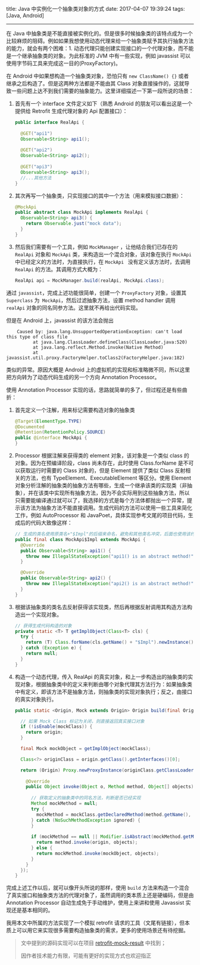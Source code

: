title: Java 中实例化一个抽象类对象的方式
date: 2017-04-07 19:39:24
tags: [Java, Android]

---

在 Java 中抽象类是不能直接被实例化的。但是很多时候抽象类的该特点成为一个比较麻烦的阻碍。例如如果我想使用动态代理来给一个抽象类赋予其执行抽象方法的能力，就会有两个困难：1. 动态代理只能创建实现接口的一个代理对象，而不能是一个继承抽象类的对象。为此标准的 JVM 中有一些实现，例如 javassist 可以使用字节码工具来完成这一目的(ProxyFactory)。

<!--more-->

在 Android 中如果想构造一个抽象类对象，恐怕只有 `new ClassName() {}` 或者继承之后构造了。但是这两种方法都是不能由其 Class 对象直接操作的，这就导致一些问题上达不到我们需要的抽象能力。这里详细描述一下第一段所说的场景：

1. 首先有一个 interface 文件定义如下（熟悉 Android 的朋友可以看出这是一个提供给 Retrofit 生成代理对象的 Api 配置接口）：
   ```java
   public interface RealApi {
     
     @GET("api1")
     Observable<String> api1();
     
     @GET("api2")
     Observable<String> api2();
     
     @GET("api3")
     Observable<String> api3();
     //...其他方法
   }
   ```
2. 其次再写一个抽象类，只实现接口的其中一个方法（用来模拟接口数据）：
   ```java
   @MockApi
   public abstract class MockApi implements RealApi {
     Observable<String> api3() {
       return Observable.just("mock data");
     }
   }
   ```
3. 然后我们需要有一个工具，例如 `MockManager` ，让他结合我们已存在的 `RealApi` 对象和 `MockApi` 类，来构造出一个混合对象，该对象在执行 `MockApi` 中已经定义的方法时，为直接执行，在 `MockApi ` 没有定义该方法时，去调用 `RealApi` 的方法。其调用方式大概为：
   ```java
   RealApi api = MockManager.build(realApi, MockApi.class);
   ```

通过 `javassist`，完成上述功能很简单，创建一个 `ProxyFactory` 对象，设置其 `Superclass` 为` MockApi`，然后过滤抽象方法，设置 method handler 调用 `realApi` 对象的同名同参方法。这里就不再给出代码实现。

但是在 Android 上，javassist 的该方法会抛出 
```
    Caused by: java.lang.UnsupportedOperationException: can't load this type of class file 
          at java.lang.ClassLoader.defineClass(ClassLoader.java:520)
          at java.lang.reflect.Method.invoke(Native Method)
          at javassist.util.proxy.FactoryHelper.toClass2(FactoryHelper.java:182)
```

类似的异常。原因大概是 Android 上的虚拟机的实现和标准略微不同，所以这里把方向转为了动态代码生成的另一个方向 Annotation Processor。

使用 Annotation Processor 实现的话，思路就简单的多了，但过程还是有些曲折：

1. 首先定义一个注解，用来标记需要构造对象的抽象类

   ```java
   @Target(ElementType.TYPE)
   @Documented
   @Retention(RetentionPolicy.SOURCE)
   public @interface MockApi {
   }
   ```

2. Processor 根据注解来获得类的 element 对象，该对象是一个类似 class 的对象。因为在预编译阶段，class 尚未存在，此时使用 Class.forName 是不可以获取运行时需要的 Class 对象的，但是 Element 提供了类似 Class 反射相关的方法，也有 TypeElement、ExecutableElement 等区分。使用 Element 对象分析注解的抽象类的抽象方法有哪些，生成一个继承该类的实现类（非抽象），并在该类中实现所有抽象方法，因为不会实际用到这些抽象方法，所以只需要能编译通过就可以了，我选择的方式是每个方法体都抛出一个异常，提示该方法为抽象方法不能直接调用。生成代码的方法可以使用一些工具来简化工作，例如 AutoProcessor 和 JavaPoet，具体实现参考文尾的项目代码，生成后的代码大致像这样：

   ```java
   // 生成的类名使用原类名+"$Impl"的后缀来命名，避免和其他类名冲突，后面也使用该约束进行反射来调用该类
   public final class MockApi$Impl extends MockApi {
     @Override
     public Observable<String> api1() {
       throw new IllegalStateException("api1() is an abstract method!");
     }

     @Override
     public Observable<String> api2() {
       throw new IllegalStateException("api2() is an abstract method!");
     }
   }
   ```

3. 根据该抽象类的类名去反射获得该实现类，然后再根据反射调用其构造方法构造出一个实现对象。
   ```java
   // 获得生成代码构造的对象
   private static <T> T getImplObject(Class<T> cls) {
     try {
       return (T) Class.forName(cls.getName() + "$Impl").newInstance();
     } catch (Exception e) {
       return null;
     }
   }
   ```

4. 构造一个动态代理，传入 RealApi 的真实对象，和上一步构造出的抽象类的实现对象，根据抽象类中的定义来判断由哪个对象代理其方法行为：如果抽象类中有定义，即该方法不是抽象方法，则抽象类的实现对象执行；反之，由接口的真实对象执行。
   ```java
   public static <Origin, Mock extends Origin> Origin build(final Origin origin, final Class<Mock> mockClass) {

     // 如果 Mock Class 标记为关闭，则直接返回真实接口对象
     if (!isEnable(mockClass)) {
       return origin;
     }

     final Mock mockObject = getImplObject(mockClass);

     Class<?> originClass = origin.getClass().getInterfaces()[0];

     return (Origin) Proxy.newProxyInstance(originClass.getClassLoader(), new Class[]{originClass}, new InvocationHandler() {
       
       @Override
       public Object invoke(Object o, Method method, Object[] objects) throws Throwable {
         
         // 获取定义的抽象类中的同名方法，判断是否已经实现
         Method mockMethod = null;
         try {
           mockMethod = mockClass.getDeclaredMethod(method.getName(), method.getParameterTypes());
         } catch (NoSuchMethodException ignored) {
         }
         
         if (mockMethod == null || Modifier.isAbstract(mockMethod.getModifiers())) {
           return method.invoke(origin, objects);
         } else {
           return mockMethod.invoke(mockObject, objects);
         }
       }
     });
   }
   ```

完成上述工作以后，就可以像开头所说的那样，使用 `build` 方法来构造一个混合了真实接口和抽象类方法的代理对象了，虽然调用的类本质上还是硬编码，但是由 Annotation Processor 自动生成免于手动维护，使用上来讲和使用 Javassist 实现还是基本相同的。

我用本文中所属的方法实现了一个模拟 retrofit 请求的工具（文尾有链接），但本质上可以用它来实现很多需要构造抽象类的需求，更多的使用场景还有待挖掘。

> 文中提到的源码实现可以在项目 [retrofit-mock-result](https://github.com/twiceyuan/retrofit-mock-result) 中找到；
>
> 因作者技术能力有限，可能有更好的实现方式也欢迎指正
